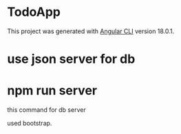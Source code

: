 # TodoApp

This project was generated with [Angular CLI](https://github.com/angular/angular-cli) version 18.0.1.

# use json server for db

# npm run server 
this command for db server

used bootstrap.
